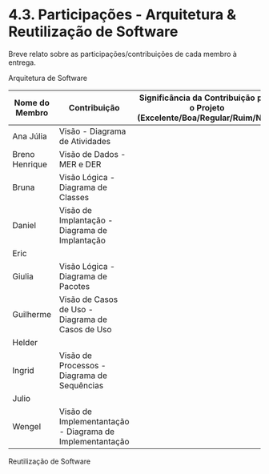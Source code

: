 # 4.3. Participações - Arquitetura & Reutilização de Software

Breve relato sobre as participações/contribuições de cada membro à entrega. 

Arquitetura de Software

|Nome do Membro | Contribuição | Significância da Contribuição para o Projeto (Excelente/Boa/Regular/Ruim/Nula) |
| -- | -- | -- |
| Ana Júlia  | Visão  - Diagrama de Atividades |  |
| Breno Henrique  | Visão de Dados - MER e DER|  |
| Bruna  | Visão Lógica - Diagrama de Classes |  |
| Daniel  | Visão de Implantação - Diagrama de Implantação |  |
| Eric  |  |  |
| Giulia  | Visão Lógica - Diagrama de Pacotes |  |
| Guilherme  | Visão de Casos de Uso - Diagrama de Casos de Uso |  |
| Helder  |  |  |
| Ingrid  | Visão de Processos - Diagrama de Sequências |  |
| Julio  |  |  |
| Wengel  | Visão de Implementantação - Diagrama de Implementantação |  |

Reutilização de Software
